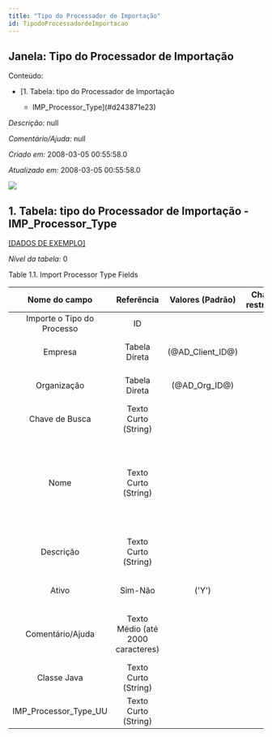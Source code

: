 ```yaml
---
title: "Tipo do Processador de Importação"
id: TipodoProcessadordeImportacao
---
```

<div id="d243871e1" class="section chapter">

<div class="titlepage">

<div>

<div>

## Janela: Tipo do Processador de Importação

</div>

</div>

</div>

<div class="toc">

<div class="toc-title">

Conteúdo:

</div>

  - <span class="section">[1. Tabela: tipo do Processador de Importação
    - IMP\_Processor\_Type](#d243871e23)</span>

</div>

<span class="emphasis">*Descrição:* </span> null

<span class="emphasis">*Comentário/Ajuda:* </span>null

<span class="emphasis"> *Criado em:* </span>2008-03-05 00:55:58.0

<span class="emphasis">*Atualizado em:* </span>2008-03-05 00:55:58.0

![](/img/manual/TipodoProcessadordeImportacao.png)

<div id="d243871e23" class="section section">

<div class="titlepage">

<div>

<div>

## 1. Tabela: tipo do Processador de Importação - IMP\_Processor\_Type

</div>

</div>

</div>

[\[DADOS DE EXEMPLO\]](data/IMP_Processor_Type_data)

<span class="emphasis">*Nível da tabela:* </span>0

</div>

<div id="d243871e32" class="table">

<div class="table-title">

Table 1.1. Import Processor Type
Fields

</div>

<div class="table-contents">

|       Nome do campo        |            Referência             |  Valores (Padrão)  | Chave restritiva |                Regra de validação                |                Descrição                 |                                                               Comentário/Ajuda                                                               |
| :------------------------: | :-------------------------------: | :----------------: | :--------------: | :----------------------------------------------: | :--------------------------------------: | :------------------------------------------------------------------------------------------------------------------------------------------: |
| Importe o Tipo do Processo |                ID                 |                    |                  |                                                  |                                          |                                                                                                                                              |
|          Empresa           |           Tabela Direta           | (@AD\_Client\_ID@) |                  |        AD\_Client.AD\_Client\_ID \< \> 0         |    (semelhante ao primeiro relatório)    |                                                             (ver o mesmo acima)                                                              |
|        Organização         |           Tabela Direta           |  (@AD\_Org\_ID@)   |                  | (AD\_Org.IsSummary='N' OR AD\_Org.AD\_Org\_ID=0) |    (semelhante ao primeiro relatório)    |                                                             (ver o mesmo acima)                                                              |
|       Chave de Busca       |       Texto Curto (String)        |                    |                  |                                                  |    (semelhante ao primeiro relatório)    |                                                             (ver o mesmo acima)                                                              |
|            Nome            |       Texto Curto (String)        |                    |                  |                                                  |  Alphanumeric identifier of the entity   | The name of an entity (record) is used as an default search option in addition to the search key. The name is up to 60 characters in length. |
|         Descrição          |       Texto Curto (String)        |                    |                  |                                                  | Optional short description of the record |                                                 A description is limited to 255 characters.                                                  |
|           Ativo            |              Sim-Não              |       ('Y')        |                  |                                                  |    (semelhante ao primeiro relatório)    |                                                             (ver o mesmo acima)                                                              |
|      Comentário/Ajuda      | Texto Médio (até 2000 caracteres) |                    |                  |                                                  |             Comment or Hint              |                                 The Help field contains a hint, comment or help about the use of this item.                                  |
|        Classe Java         |       Texto Curto (String)        |                    |                  |                                                  |                                          |                                                                                                                                              |
|  IMP\_Processor\_Type\_UU  |       Texto Curto (String)        |                    |                  |                                                  |                                          |                                                                                                                                              |

</div>

</div>

  

</div>
